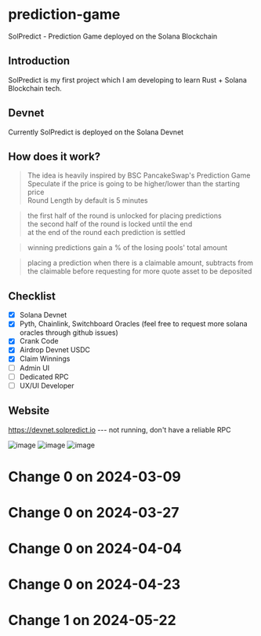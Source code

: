 # prediction-game
SolPredict - Prediction Game deployed on the Solana Blockchain

## Introduction  
SolPredict is my first project which I am developing to learn Rust + Solana Blockchain tech.


## Devnet
Currently SolPredict is deployed on the Solana Devnet


## How does it work?  
> The idea is heavily inspired by BSC PancakeSwap's Prediction Game  
> Speculate if the price is going to be higher/lower than the starting price  
> Round Length by default is 5 minutes  
  
> the first half of the round is unlocked for placing predictions  
> the second half of the round is locked until the end  
> at the end of the round each prediction is settled  
  
> winning predictions gain a % of the losing pools' total amount  
  
> placing a prediction when there is a claimable amount, subtracts from the claimable before requesting for more quote asset to be deposited  

## Checklist  
- [x] Solana Devnet
- [x] Pyth, Chainlink, Switchboard Oracles (feel free to request more solana oracles through github issues) 
- [x] Crank Code
- [x] Airdrop Devnet USDC
- [x] Claim Winnings
- [ ] Admin UI   
- [ ] Dedicated RPC
- [ ] UX/UI Developer

## Website
https://devnet.solpredict.io --- not running, don't have a reliable RPC

![image](https://user-images.githubusercontent.com/2179775/186953604-2f0f11d1-ff2f-4aae-afec-33fb6a062aa3.png)
![image](https://user-images.githubusercontent.com/2179775/186953633-e3daaf07-6d45-4e75-b1df-632e3c84605d.png)
![image](https://user-images.githubusercontent.com/2179775/186964729-d286c7b9-129c-4652-871f-1f9cecba14a2.png)

# Change 0 on 2024-03-09
# Change 0 on 2024-03-27
# Change 0 on 2024-04-04
# Change 0 on 2024-04-23
# Change 1 on 2024-05-22
